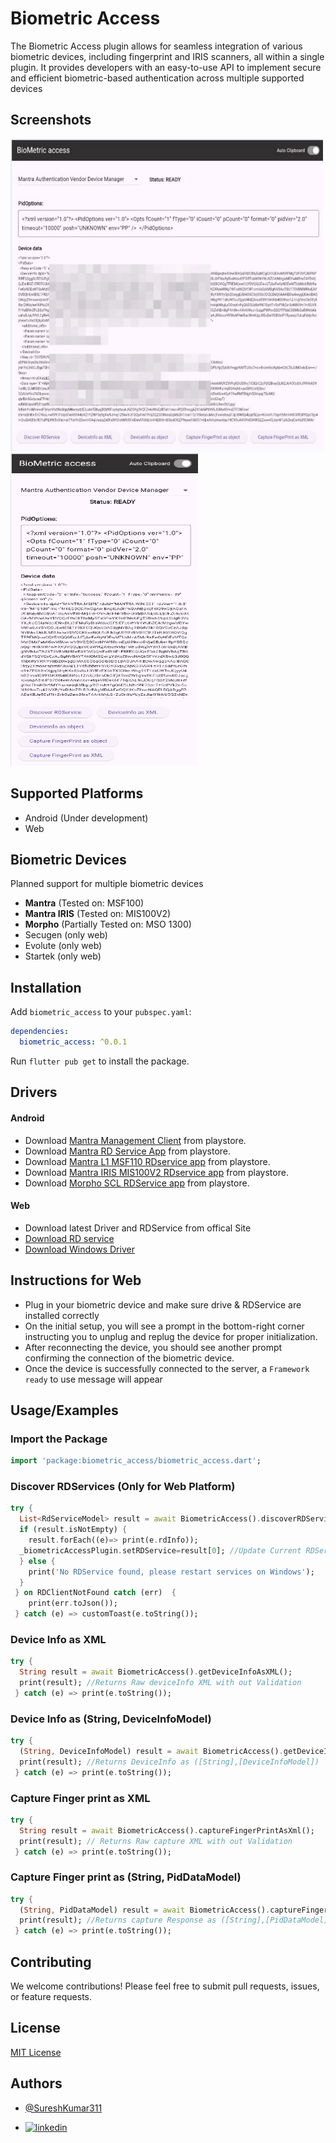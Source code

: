 # Biometric Access

The Biometric Access plugin allows for seamless integration of various biometric devices, including fingerprint and IRIS scanners, all within a single plugin. It provides developers with an easy-to-use API to implement secure and efficient biometric-based authentication across multiple supported devices
## Screenshots
<div > 
<img src="example/screenshots/WebView.jpeg" width="500vw" height="500vw" />
<img src="example/screenshots/mobileView.png" width="300vw" height="500vw" />
<div/>

## Supported Platforms
- Android (Under development)
- Web

## Biometric Devices
Planned support for multiple biometric devices
  - **Mantra** (Tested on: MSF100)
  - **Mantra IRIS** (Tested on: MIS100V2)
  - **Morpho** (Partially Tested on: MSO 1300)
  - Secugen (only web)
  - Evolute (only web)
  - Startek (only web)

## Installation

Add `biometric_access` to your `pubspec.yaml`:

```yaml
dependencies:
  biometric_access: ^0.0.1
```

Run `flutter pub get` to install the package.


## Drivers
#### Android
* Download [Mantra Management Client](https://play.google.com/store/apps/details?id=com.mantra.clientmanagement&hl=en_IN) from playstore.
* Download [Mantra RD Service App](https://play.google.com/store/apps/details?id=com.mantra.rdservice&hl=en_IN) from playstore.
* Download [Mantra L1 MSF110 RDservice app](https://play.google.com/store/apps/details?id=com.mantra.mfs110.rdservice&hl=en_IN&hl=en_IN) from playstore.
* Download [Mantra IRIS MIS100V2 RDservice app](https://play.google.com/store/apps/details?id=com.mantra.mis100v2.rdservice&hl=en_IN) from playstore.
* Download [Morpho SCL RDService app](https://play.google.com/store/apps/details/Morpho_SCL_RDService?id=com.scl.rdservice&hl=en_IE) from playstore.

#### Web 

* Download latest Driver and RDService from offical Site
* [Download RD service](https://download.mantratecapp.com/StaticDownload/MantraRDService_1.0.8.exe)
* [Download Windows Driver](https://download.mantratecapp.com/StaticDownload/MFS100Driver_9.2.0.0.exe)

## Instructions for Web
* Plug in your biometric device and make sure drive & RDService are installed correctly
* On the initial setup, you will see a prompt in the bottom-right corner instructing you to unplug and replug the device for proper initialization.
* After reconnecting the device, you should see another prompt confirming the connection of the biometric device.
* Once the device is successfully connected to the server, a `Framework ready` to use message will appear

## Usage/Examples

### Import the Package

```dart
import 'package:biometric_access/biometric_access.dart';
```


### Discover RDServices (Only for Web Platform)

```dart
try {
  List<RdServiceModel> result = await BiometricAccess().discoverRDServices();
  if (result.isNotEmpty) {
    result.forEach((e)=> print(e.rdInfo));
  _biometricAccessPlugin.setRDService=result[0]; //Update Current RDService
  } else {
    print('No RDService found, please restart services on Windows'); 
  }
 } on RDClientNotFound catch (err)  {
    print(err.toJson());
 } catch (e) => customToast(e.toString());
```


### Device Info as XML 

```dart
try {
  String result = await BiometricAccess().getDeviceInfoAsXML();
  print(result); //Returns Raw deviceInfo XML with out Validation
 } catch (e) => print(e.toString());
```


### Device Info as (String, DeviceInfoModel) 

```dart
try {
  (String, DeviceInfoModel) result = await BiometricAccess().getDeviceInfoAsObject();
  print(result); //Returns DeviceInfo as ([String],[DeviceInfoModel])
 } catch (e) => print(e.toString());
```



### Capture Finger print as XML 
```dart
try {
  String result = await BiometricAccess().captureFingerPrintAsXml();
  print(result); // Returns Raw capture XML with out Validation
 } catch (e) => print(e.toString());
```


### Capture Finger print as (String, PidDataModel)

```dart
try {
  (String, PidDataModel) result = await BiometricAccess().captureFingerPrintAsObject();
  print(result); //Returns capture Response as ([String],[PidDataModel])
 } catch (e) => print(e.toString());
```


## Contributing
We welcome contributions! Please feel free to submit pull requests, issues, or feature requests.


## License
[MIT License](LICENSE)


## Authors

- [@SureshKumar311](https://www.github.com/SureshKumar311)

- [![linkedin](https://img.shields.io/badge/linkedin-0A66C2?style=for-the-badge&logo=linkedin&logoColor=white)](https://linkedin.com/in/sureshkumar311)
